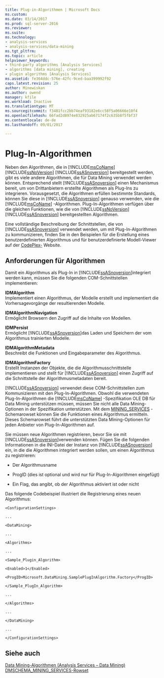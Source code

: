 ```yaml
---
title: Plug-in-Algorithmen | Microsoft Docs
ms.custom: 
ms.date: 03/14/2017
ms.prod: sql-server-2016
ms.reviewer: 
ms.suite: 
ms.technology:
- analysis-services
- analysis-services/data-mining
ms.tgt_pltfrm: 
ms.topic: article
helpviewer_keywords:
- third-party algorithms [Analysis Services]
- algorithms [data mining], creating
- plugin algorithms [Analysis Services]
ms.assetid: fe364ddc-576e-42fc-9ced-baa399992f92
caps.latest.revision: 25
author: Minewiskan
ms.author: owend
manager: kfile
ms.workload: Inactive
ms.translationtype: MT
ms.sourcegitcommit: f3481fcc2bb74eaf93182e6cc58f5a06666e10f4
ms.openlocfilehash: 66fad2d8974e832925ab67174f2c635b8f5fbf37
ms.contentlocale: de-de
ms.lasthandoff: 09/01/2017

---
```

# <a name="plugin-algorithms"></a>Plug-In-Algorithmen
  Neben den Algorithmen, die in [!INCLUDE[msCoName](../../includes/msconame-md.md)] [!INCLUDE[ssNoVersion](../../includes/ssnoversion-md.md)] [!INCLUDE[ssASnoversion](../../includes/ssasnoversion-md.md)] bereitgestellt werden, gibt es viele andere Algorithmen, die für Data Mining verwendet werden können. Entsprechend stellt [!INCLUDE[ssASnoversion](../../includes/ssasnoversion-md.md)] einen Mechanismus bereit, um von Drittanbietern erstellte Algorithmen als Plug-Ins zu integrieren. Vorausgesetzt, die Algorithmen erfüllen bestimmte Standards, können Sie diese in [!INCLUDE[ssASnoversion](../../includes/ssasnoversion-md.md)] genauso verwenden, wie die [!INCLUDE[msCoName](../../includes/msconame-md.md)] -Algorithmen. Plug-In-Algorithmen verfügen über die gleichen Funktionen, wie die von [!INCLUDE[ssNoVersion](../../includes/ssnoversion-md.md)] [!INCLUDE[ssASnoversion](../../includes/ssasnoversion-md.md)] bereitgestellten Algorithmen.  
  
 Eine vollständige Beschreibung der Schnittstellen, die von [!INCLUDE[ssASnoversion](../../includes/ssasnoversion-md.md)] verwendet werden, um mit Plug-In-Algorithmen zu kommunizieren, finden Sie in den Beispielen für die Erstellung eines benutzerdefinierten Algorithmus und für benutzerdefinierte Modell-Viewer auf der [CodePlex-](http://go.microsoft.com/fwlink/?LinkID=87843) Website.  
  
## <a name="algorithm-requirements"></a>Anforderungen für Algorithmen  
 Damit ein Algorithmus als Plug-In in [!INCLUDE[ssASnoversion](../../includes/ssasnoversion-md.md)]integriert werden kann, müssen Sie die folgenden COM-Schnittstellen implementieren:  
  
 **IDMAlgorithm**  
 Implementiert einen Algorithmus, der Modelle erstellt und implementiert die Vorhersagevorgänge der resultierenden Modelle.  
  
 **IDMAlgorithmNavigation**  
 Ermöglicht Browsern den Zugriff auf die Inhalte von Modellen.  
  
 **IDMPersist**  
 Ermöglicht [!INCLUDE[ssASnoversion](../../includes/ssasnoversion-md.md)]das Laden und Speichern der vom Algorithmus trainierten Modelle.  
  
 **IDMAlgorithmMetadata**  
 Beschreibt die Funktionen und Eingabeparameter des Algorithmus.  
  
 **IDMAlgorithmFactory**  
 Erstellt Instanzen der Objekte, die die Algorithmusschnittstelle implementieren und stellt für [!INCLUDE[ssASnoversion](../../includes/ssasnoversion-md.md)] einen Zugriff auf die Schnittstelle der Algorithmusmetadaten bereit.  
  
 [!INCLUDE[ssASnoversion](../../includes/ssasnoversion-md.md)] verwendet diese COM-Schnittstellen zum Kommunizieren mit den Plug-In-Algorithmen. Obwohl die verwendeten Plug-In-Algorithmen die [!INCLUDE[msCoName](../../includes/msconame-md.md)] -Spezifikation OLE DB für Data Mining unterstützen müssen, müssen Sie nicht alle Data Mining-Optionen in der Spezifikation unterstützen. Mit dem [MINING_SERVICES](../../analysis-services/schema-rowsets/data-mining/dmschema-mining-services-rowset.md) -Schemarowset können Sie die Funktionen eines Algorithmus ermitteln. Dieses Schemarowset führt die unterstützten Data Mining-Optionen für jeden Anbieter von Plug-In-Algorithmen auf.  
  
 Sie müssen neue Algorithmen registrieren, bevor Sie sie mit [!INCLUDE[ssASnoversion](../../includes/ssasnoversion-md.md)]verwenden können. Fügen Sie die folgenden Informationen in die INI-Datei der Instanz von [!INCLUDE[ssASnoversion](../../includes/ssasnoversion-md.md)] ein, in die die Algorithmen integriert werden sollen, um einen Algorithmus zu registrieren:  
  
-   Der Algorithmusname  
  
-   ProgID (dies ist optional und wird nur für Plug-In-Algorithmen eingefügt)  
  
-   Ein Flag, das angibt, ob der Algorithmus aktiviert ist oder nicht  
  
 Das folgende Codebeispiel illustriert die Registrierung eines neuen Algorithmus:  
  
 `<ConfigurationSettings>`  
  
 `...`  
  
 `<DataMining>`  
  
 `...`  
  
 `<Algorithms>`  
  
 `...`  
  
 `<Sample_Plugin_Algorithm>`  
  
 `<Enabled>1</Enabled>`  
  
 `<ProgID>Microsoft.DataMining.SamplePlugInAlgorithm.Factory</ProgID>`  
  
 `</Sample_PlugIn_Algorithm>`  
  
 `...`  
  
 `</Algorithms>`  
  
 `...`  
  
 `</DataMining>`  
  
 `...`  
  
 `</ConfigurationSettings>`  
  
## <a name="see-also"></a>Siehe auch  
 [Data Mining-Algorithmen &#40;Analysis Services – Data Mining&#41;](../../analysis-services/data-mining/data-mining-algorithms-analysis-services-data-mining.md)   
 [DMSCHEMA_MINING_SERVICES-Rowset](../../analysis-services/schema-rowsets/data-mining/dmschema-mining-services-rowset.md)  
  
  


